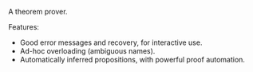 A theorem prover.

Features:
* Good error messages and recovery, for interactive use.
* Ad-hoc overloading (ambiguous names).
* Automatically inferred propositions, with powerful proof automation.
